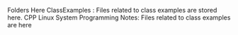 Folders Here 
     ClassExamples : Files related to class examples are stored here.
       CPP
       Linux System Programming
     Notes: Files related to class examples are here
     
